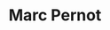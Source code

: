 ---
title: Marc Pernot
link: http://marcpernot.net/
description: Marc Pernot est pasteur dans la paroisse de Cologny-Vandœuvres-Choulex (Genève). Les prédications sont disponibles en texte, en audio et en vidéo.

---